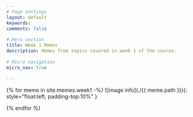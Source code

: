 ```yaml
---
# Page settings
layout: default
keywords:
comments: false
 
# Hero section
title: Week 1 Memes
description: Memes from topics covered in week 1 of the course. 
 
# Micro navigation
micro_nav: true
 
---
```


{% for meme in site.memes.week1 -%}
![image info](./{{ meme.path }}){: style="float:left; padding-top:10%" }


{% endfor %}
